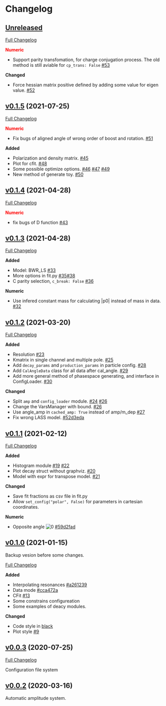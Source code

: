 # Changelog

## [Unreleased](https://github.com/jiangyi15/tf-pwa/tree/HEAD)

[Full Changelog](https://github.com/jiangyi15/tf-pwa/compare/v0.1.5...HEAD)

**<font color=red>Numeric</font>**

- Support parity transfomation, for charge conjugation process. The old method
  is still aviable for `cp_trans: False`
  [#53](https://github.com/jiangyi15/tf-pwa/pull/53)

**Changed**

- Force hessian matrix positive defined by adding some value for eigen value.
  [#52](https://github.com/jiangyi15/tf-pwa/pull/52)

## [v0.1.5](https://github.com/jiangyi15/tf-pwa/tree/v0.1.5) (2021-07-25)

[Full Changelog](https://github.com/jiangyi15/tf-pwa/compare/v0.1.4...v0.1.5)

**<font color=red>Numeric</font>**

- Fix bugs of aligned angle of wrong order of boost and rotation.
  [#51](https://github.com/jiangyi15/tf-pwa/pull/51)

**Added**

- Polarization and density matrix.
  [#45](https://github.com/jiangyi15/tf-pwa/pull/45)
- Plot for cfit. [#48](https://github.com/jiangyi15/tf-pwa/pull/48)
- Some possible optimize options.
  [#46](https://github.com/jiangyi15/tf-pwa/pull/46)
  [#47](https://github.com/jiangyi15/tf-pwa/pull/47)
  [#49](https://github.com/jiangyi15/tf-pwa/pull/49)
- New method of generate toy.
  [#50](https://github.com/jiangyi15/tf-pwa/pull/50)

## [v0.1.4](https://github.com/jiangyi15/tf-pwa/tree/v0.1.4) (2021-04-28)

[Full Changelog](https://github.com/jiangyi15/tf-pwa/compare/v0.1.3...v0.1.4)

**<font color=red>Numeric</font>**

- fix bugs of D function [#43](https://github.com/jiangyi15/tf-pwa/pull/43)

## [v0.1.3](https://github.com/jiangyi15/tf-pwa/tree/v0.1.3) (2021-04-28)

[Full Changelog](https://github.com/jiangyi15/tf-pwa/compare/v0.1.2...v0.1.3)

**Added**

- Model: BWR_LS [#33](https://github.com/jiangyi15/tf-pwa/pull/33)
- More options in fit.py
  [#35](https://github.com/jiangyi15/tf-pwa/pull/35)[#38](https://github.com/jiangyi15/tf-pwa/pull/38)
- C parity selection, `c_break: False`
  [#36](https://github.com/jiangyi15/tf-pwa/pull/36)

**Numeric**

- Use infered constant mass for calculating |p0| instead of mass in data.
  [#32](https://github.com/jiangyi15/tf-pwa/pull/32)

## [v0.1.2](https://github.com/jiangyi15/tf-pwa/tree/v0.1.2) (2021-03-20)

[Full Changelog](https://github.com/jiangyi15/tf-pwa/compare/v0.1.1...v0.1.2)

**Added**

- Resolution [#23](https://github.com/jiangyi15/tf-pwa/pull/23)
- Kmatrix in single channel and multiple pole.
  [#25](https://github.com/jiangyi15/tf-pwa/pull/25)
- Add `decay_params` and `production_params` in particle config.
  [#28](https://github.com/jiangyi15/tf-pwa/pull/28)
- Add `CalAngleData` class for all data after cal_angle.
  [#29](https://github.com/jiangyi15/tf-pwa/pull/29)
- Add more general method of phasespace generating, and interface in
  ConfigLoader. [#30](https://github.com/jiangyi15/tf-pwa/pull/30)

**Changed**

- Split `amp` and `config_loader` module.
  [#24](https://github.com/jiangyi15/tf-pwa/pull/24)
  [#26](https://github.com/jiangyi15/tf-pwa/pull/26)
- Change the VarsManager with bound.
  [#26](https://github.com/jiangyi15/tf-pwa/pull/26)
- Use angle_amp in `cached_amp: True` instead of amp/m_dep
  [#27](https://github.com/jiangyi15/tf-pwa/pull/27)
- Fix wrong LASS model.
  [#52d3eda](https://github.com/jiangyi15/tf-pwa/commit/52d3eda7b1cda7315764666aef329245735fef78)

## [v0.1.1](https://github.com/jiangyi15/tf-pwa/tree/v0.1.1) (2021-02-12)

[Full Changelog](https://github.com/jiangyi15/tf-pwa/compare/v0.1.0...v0.1.1)

**Added**

- Histogram module [#19](https://github.com/jiangyi15/tf-pwa/pull/19)
  [#22](https://github.com/jiangyi15/tf-pwa/pull/22)
- Plot decay struct without graphviz.
  [#20](https://github.com/jiangyi15/tf-pwa/pull/20)
- Model with expr for transpose model.
  [#21](https://github.com/jiangyi15/tf-pwa/pull/21)

**Changed**

- Save fit fractions as csv file in fit.py
- Allow `set_config("polar", False)` for parameters in cartesian coordinates.

**Numeric**

- Opposite angle
  ![0](https://latex.codecogs.com/gif.latex?\phi&space;+&space;\pi&space;\rightarrow&space;\phi&space;-&space;\pi)
  [#59d2fad](https://github.com/jiangyi15/tf-pwa/commit/59d2fad750ef3ccc9f3a5aed8b4ae6b8560d527f)

## [v0.1.0](https://github.com/jiangyi15/tf-pwa/tree/v0.1.0) (2021-01-15)

Backup vesion before some changes.

[Full Changelog](https://github.com/jiangyi15/tf-pwa/compare/v0.0.3...v0.1.0)

**Added**

- Interpolating resonances
  [#a261239](https://github.com/jiangyi15/tf-pwa/tree/a261239c1c5f3a86dab0630e851c37e972a17a58)
- Data mode
  [#cca472a](https://github.com/jiangyi15/tf-pwa/commit/cca472a3a05223256091fa7ec3f70ccef41e4d27)
- CFit [#13](https://github.com/jiangyi15/tf-pwa/pull/13)
- Some constrains configureation
- Some examples of deacy modules.

**Changed**

- Code style in [black](https://github.com/psf/black)
- Plot style [#9](https://github.com/jiangyi15/tf-pwa/pull/9)

## [v0.0.3](https://github.com/jiangyi15/tf-pwa/tree/v0.0.3) (2020-07-25)

[Full Changelog](https://github.com/jiangyi15/tf-pwa/compare/v0.0.2...v0.0.3)

Configuration file system

## [v0.0.2](https://github.com/jiangyi15/tf-pwa/tree/v0.0.2) (2020-03-16)

Automatic amplitude system.
